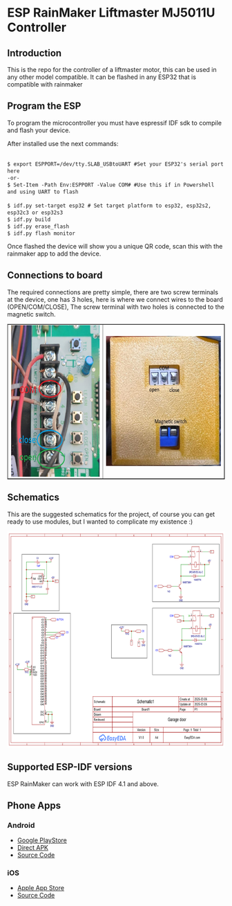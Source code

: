 # ESP RainMaker Liftmaster MJ5011U Controller

## Introduction

This is the repo for the controller of a liftmaster motor, this can be used in any other model compatible. It can be flashed in any ESP32 that is compatible with rainmaker <br>

## Program the ESP

To program the microcontroller you must have espressif IDF sdk to compile and flash your device.

After installed use the next commands:

```

$ export ESPPORT=/dev/tty.SLAB_USBtoUART #Set your ESP32's serial port here
-or-
$ Set-Item -Path Env:ESPPORT -Value COM# #Use this if in Powershell and using UART to flash

$ idf.py set-target esp32 # Set target platform to esp32, esp32s2, esp32c3 or esp32s3 
$ idf.py build
$ idf.py erase_flash
$ idf.py flash monitor

```

Once flashed the device will show you a unique QR code, scan this with the rainmaker app to add the device.

## Connections to board

The required connections are pretty simple, there are two screw terminals at the device, one has 3 holes, here is where we connect wires to the board (OPEN/COM/CLOSE), The screw terminal with two holes is connected to the magnetic switch. 






<table border="hidden">
<tr>
<td><img align="left" height="350" alt="image" src="imgs\liftmaster board.jpg" ></td>
<td><img align="right" height="300" alt="image" src="imgs\terminals.jpg"></td>
</tr>
</table>


## Schematics

This are the suggested schematics for the project, of course you can get ready to use modules, but I wanted to complicate my existence :)

<img height="500" alt="image" src="imgs\Schematic.png" style="max-width: 100%; display: inline-block;">

## Supported ESP-IDF versions

ESP RainMaker can work with ESP IDF 4.1 and above.

## Phone Apps

### Android

- [Google PlayStore](https://play.google.com/store/apps/details?id=com.espressif.rainmaker)
- [Direct APK](https://github.com/espressif/esp-rainmaker/wiki)
- [Source Code](https://github.com/espressif/esp-rainmaker-android)

### iOS
- [Apple App Store](https://apps.apple.com/app/esp-rainmaker/id1497491540)
- [Source Code](https://github.com/espressif/esp-rainmaker-ios)


